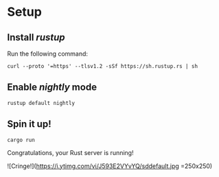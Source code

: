 # Setup

## Install ***rustup***

Run the following command:
```
curl --proto '=https' --tlsv1.2 -sSf https://sh.rustup.rs | sh
```

## Enable ***nightly*** mode
```
rustup default nightly
```

## Spin it up!

```
cargo run
```

Congratulations, your Rust server is running!

![Cringe!](https://i.ytimg.com/vi/J593E2VYvYQ/sddefault.jpg =250x250)